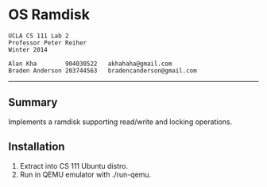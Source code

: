 OS Ramdisk
===================
	UCLA CS 111 Lab 2
	Professor Peter Reiher
	Winter 2014

	Alan Kha        904030522	akhahaha@gmail.com
	Braden Anderson 203744563	bradencanderson@gmail.com
-------------------------------------------------------------------------------
Summary
---------------
Implements a ramdisk supporting read/write and locking operations.

Installation
---------------
1. Extract into CS 111 Ubuntu distro.
2. Run in QEMU emulator with ./run-qemu.
